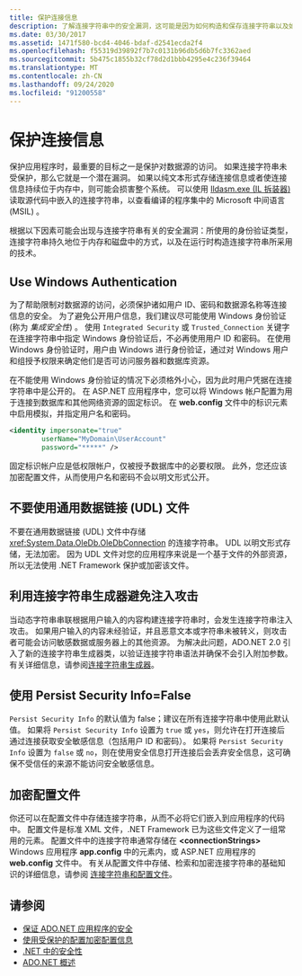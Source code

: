 ```yaml
---
title: 保护连接信息
description: 了解连接字符串中的安全漏洞，这可能是因为如何构造和保存连接字符串以及如何保存连接字符串和身份验证类型。
ms.date: 03/30/2017
ms.assetid: 1471f580-bcd4-4046-bdaf-d2541ecda2f4
ms.openlocfilehash: f55319d39892f7b7c0131b96db5d6b7fc3362aed
ms.sourcegitcommit: 5b475c1855b32cf78d2d1bbb4295e4c236f39464
ms.translationtype: MT
ms.contentlocale: zh-CN
ms.lasthandoff: 09/24/2020
ms.locfileid: "91200558"
---
```

# <a name="protecting-connection-information"></a>保护连接信息

保护应用程序时，最重要的目标之一是保护对数据源的访问。 如果连接字符串未受保护，那么它就是一个潜在漏洞。 如果以纯文本形式存储连接信息或者使连接信息持续位于内存中，则可能会损害整个系统。 可以使用 [Ildasm.exe (IL 拆装器) ](../../tools/ildasm-exe-il-disassembler.md) 读取源代码中嵌入的连接字符串，以查看编译的程序集中的 Microsoft 中间语言 (MSIL) 。  
  
 根据以下因素可能会出现与连接字符串有关的安全漏洞：所使用的身份验证类型，连接字符串持久地位于内存和磁盘中的方式，以及在运行时构造连接字符串所采用的技术。  
  
## <a name="use-windows-authentication"></a>Use Windows Authentication  

 为了帮助限制对数据源的访问，必须保护诸如用户 ID、密码和数据源名称等连接信息的安全。 为了避免公开用户信息，我们建议尽可能使用 Windows 身份验证 (称为 *集成安全性*) 。 使用 `Integrated Security` 或 `Trusted_Connection` 关键字在连接字符串中指定 Windows 身份验证后，不必再使用用户 ID 和密码。 在使用 Windows 身份验证时，用户由 Windows 进行身份验证，通过对 Windows 用户和组授予权限来确定他们是否可访问服务器和数据库资源。  
  
 在不能使用 Windows 身份验证的情况下必须格外小心，因为此时用户凭据在连接字符串中是公开的。 在 ASP.NET 应用程序中，您可以将 Windows 帐户配置为用于连接到数据库和其他网络资源的固定标识。 在 **web.config** 文件中的标识元素中启用模拟，并指定用户名和密码。  
  
```xml  
<identity impersonate="true"
        userName="MyDomain\UserAccount"
        password="*****" />  
```  
  
 固定标识帐户应是低权限帐户，仅被授予数据库中的必要权限。 此外，您还应该加密配置文件，从而使用户名和密码不会以明文形式公开。  
  
## <a name="do-not-use-universal-data-link-udl-files"></a>不要使用通用数据链接 (UDL) 文件  

 不要在通用数据链接 (UDL) 文件中存储 <xref:System.Data.OleDb.OleDbConnection> 的连接字符串。 UDL 以明文形式存储，无法加密。 因为 UDL 文件对您的应用程序来说是一个基于文件的外部资源，所以无法使用 .NET Framework 保护或加密该文件。  
  
## <a name="avoid-injection-attacks-with-connection-string-builders"></a>利用连接字符串生成器避免注入攻击  

 当动态字符串串联根据用户输入的内容构建连接字符串时，会发生连接字符串注入攻击。 如果用户输入的内容未经验证，并且恶意文本或字符串未被转义，则攻击者可能会访问敏感数据或服务器上的其他资源。 为解决此问题，ADO.NET 2.0 引入了新的连接字符串生成器类，以验证连接字符串语法并确保不会引入附加参数。 有关详细信息，请参阅[连接字符串生成器](connection-string-builders.md)。  
  
## <a name="use-persist-security-infofalse"></a>使用 Persist Security Info=False  

 `Persist Security Info` 的默认值为 false；建议在所有连接字符串中使用此默认值。 如果将 `Persist Security Info` 设置为 `true` 或 `yes`，则允许在打开连接后通过连接获取安全敏感信息（包括用户 ID 和密码）。 如果将 `Persist Security Info` 设置为 `false` 或 `no`，则在使用安全信息打开连接后会丢弃安全信息，这可确保不受信任的来源不能访问安全敏感信息。  
  
## <a name="encrypt-configuration-files"></a>加密配置文件  

 你还可以在配置文件中存储连接字符串，从而不必将它们嵌入到应用程序的代码中。 配置文件是标准 XML 文件，.NET Framework 已为这些文件定义了一组常用的元素。 配置文件中的连接字符串通常存储在 **\<connectionStrings>** Windows 应用程序 **app.config** 中的元素内，或 ASP.NET 应用程序的 **web.config** 文件中。 有关从配置文件中存储、检索和加密连接字符串的基础知识的详细信息，请参阅 [连接字符串和配置文件](connection-strings-and-configuration-files.md)。  
  
## <a name="see-also"></a>请参阅

- [保证 ADO.NET 应用程序的安全](securing-ado-net-applications.md)
- [使用受保护的配置加密配置信息](/previous-versions/aspnet/53tyfkaw(v=vs.100))
- [.NET 中的安全性](../../../standard/security/index.md)
- [ADO.NET 概述](ado-net-overview.md)
